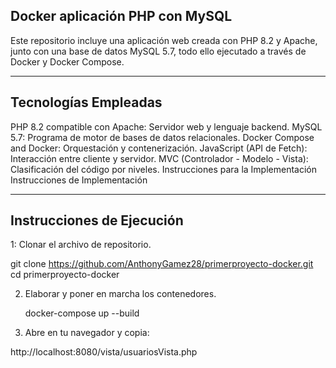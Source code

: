 ## Docker aplicación PHP con MySQL
Este repositorio incluye una aplicación web creada con PHP 8.2 y Apache, junto con una base de datos MySQL 5.7, todo ello ejecutado a través de Docker y Docker Compose.



---

## Tecnologías Empleadas
PHP 8.2 compatible con Apache: Servidor web y lenguaje backend.
MySQL 5.7: Programa de motor de bases de datos relacionales.
Docker Compose and Docker: Orquestación y contenerización.
JavaScript (API de Fetch): Interacción entre cliente y servidor.
MVC (Controlador - Modelo - Vista): Clasificación del código por niveles.
Instrucciones para la Implementación Instrucciones de Implementación

---

## Instrucciones de Ejecución

1: Clonar el archivo de repositorio.

git clone https://github.com/AnthonyGamez28/primerproyecto-docker.git
cd primerproyecto-docker

2. Elaborar y poner en marcha los contenedores.

   docker-compose up --build
   

4. Abre en tu navegador y copia:

http://localhost:8080/vista/usuariosVista.php
